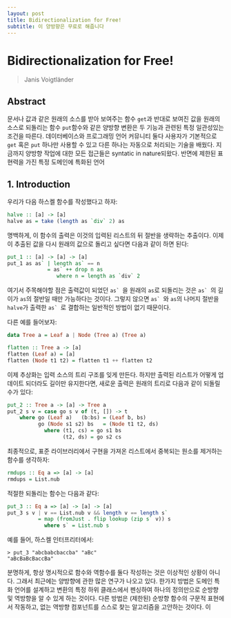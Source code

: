 ```yaml
---
layout: post
title: Bidirectionalization for Free!
subtitle: 이 양방향은 무료로 해줍니다
---
```


# Bidirectionalization for Free!

> Janis Voigtländer

## Abstract

문서나 값과 같은 원래의 소스를 받아 보여주는 함수 `get`과 반대로 보여진 값을 원래의 소스로 되돌리는 함수 `put`함수와 같은 양방향 변환은 두 기능과 관련된 특정 일관성있는 조건을 따른다.
데이터베이스와 프로그래밍 언어 커뮤니티 둘다 사용자가 기본적으로 `get` 혹은 `put` 하나만 사용할 수 있고 다른 하나는 자동으로 처리되는 기술을 배웠다.
 지금까지 양방향 작업에 대한 모든 접근들은 syntatic in nature되왔다. 반면에 제한된 표현력을 가진 특정 도메인에 특화된 언어

## 1. Introduction

우리가 다음 하스켈 함수를 작성했다고 하자:

```haskell
halve :: [a] -> [a]
halve as = take (length as `div` 2) as
```

명백하게, 이 함수의 출력은 이것의 입력된 리스트의 뒤 절반을 생략하는 추출이다. 이제 이 추출된 값을 다시 원래의 값으로 돌리고 싶다면 다음과 같이 하면 된다:

```haskell
put_1 :: [a] -> [a] -> [a]
put_1 as as` | length as` == n
             = as` ++ drop n as
                where n = length as `div` 2
```

여기서 주목해야할 점은 출력값이 되었던 ``as` ``을 원래의 `as`로 되돌리는 것은 ``as` ``의 길이가 `as`의 절반일 때만 가능하다는 것이다. 그렇지 않으면 ``as` ``와 `as`의 나머지 절반을 `halve`가 출력한 ``as` ``로 결합하는 일반적인 방법이 없기 때문이다.

다른 예를 들어보자:

```haskell
data Tree a = Leaf a | Node (Tree a) (Tree a)

flatten :: Tree a -> [a]
flatten (Leaf a) = [a]
flatten (Node t1 t2) = flatten t1 ++ flatten t2
```

이제 추상화는 입력 소스의 트리 구조를 잊게 만든다. 하지만 출력된 리스트가 어떻게 업데이트 되더라도 길이만 유지한다면, 새로운 출력은 원래의 트리로 다음과 같이 되돌릴 수가 있다:

```haskell
put_2 :: Tree a -> [a] -> Tree a
put_2 s v = case go s v of (t, []) -> t
    where go (Leaf a)   (b:bs) = (Leaf b, bs)
          go (Node s1 s2) bs   = (Node t1 t2, ds)
            where (t1, cs) = go s1 bs
                  (t2, ds) = go s2 cs
```

최종적으로, 표준 라이브러리에서 구현을 가져온 리스트에서 중복되는 원소를 제거하는 함수를 생각하자:

```haskell
rmdups :: Eq a => [a] -> [a]
rmdups = List.nub
```

적절한 되돌리는 함수는 다음과 같다:

```haskell
put_3 :: Eq a => [a] -> [a] -> [a]
put_3 s v | v == List.nub v && length v == length s`
          = map (fromJust . flip lookup (zip s` v)) s
            where s` = List.nub s
```

예를 들어, 하스켈 인터프리터에서:

```
> put_3 "abcbabcbaccba" "aBc"
"aBcBaBcBaccBa"
```

분명하게, 항상 명시적으로 함수와 역함수를 둘다 작성하는 것은 이상적인 상황이 아니다. 그래서 최근에는 양방향에 관한 많은 연구가 나오고 있다.
한가지 방법은 도메인 특화 언어를 설계하고 변환의 특정 하위 클래스에서 펜싱하여 하나의 정의만으로 순방향 및 역방향을 알 수 있게 하는 것이다.
다른 방법은 (제한된) 순방향 함수의 구문적 표현에서 작동하고, 없는 역방향 컴포넌트를 스스로 찾는 알고리즘을 고안하는 것이다.
이 
